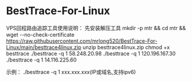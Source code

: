 # BestTrace-For-Linux
VPS回程路由追踪工具使用说明：
先安装解压工具
mkdir -p mtr && cd mtr && wget --no-check-certificate https://raw.githubusercontent.com/mrlong520/BestTrace-For-Linux/main/besttrace4linux.zip
unzip besttrace4linux.zip
chmod +x besttrace
./besttrace -q 1 58.248.20.98 
./besttrace -q 1 120.196.167.30
./besttrace -q 1 14.116.225.60

示例：
./besttrace -q 1 xxx.xxx.xxx(IP或域名,支持ipv6)
